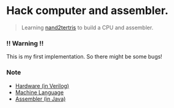 # Hack computer and assembler.

> Learning [nand2tertris](https://www.nand2tetris.org/) to build a CPU and assembler.

### **!! Warning !!**
This is my first implementation. So there might be some bugs!

### Note

* [Hardware (in Verilog)](hardware/src/verilog/README.md)
* [Machine Language](sample_program/assembly/README.md)
* [Assembler (in Java)](assembler/src/java/README.md)
